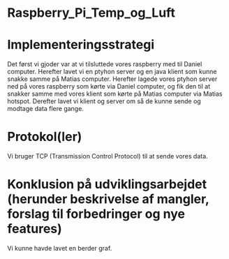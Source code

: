 # Raspberry_Pi_Temp_og_Luft

# Implementeringsstrategi

Det først vi gjoder var at vi tilsluttede vores raspberry med til Daniel computer.
Herefter lavet vi en ptyhon server og en java klient som kunne snakke samme på Matias computer.
Herefter lagede vores ptyhon server ned på vores raspberry som kørte via Daniel computer, og fik den til at snakker samme med vores klient som kørte på Matias computer via Matias hotspot.
Derefter lavet vi klient og server om så de kunne sende og modtage data flere gange.

# Protokol(ler)

Vi bruger TCP (Transmission Control Protocol) til at sende vores data.

# Konklusion på udviklingsarbejdet (herunder beskrivelse af mangler, forslag til forbedringer og nye features)

Vi kunne havde lavet en berder graf.

